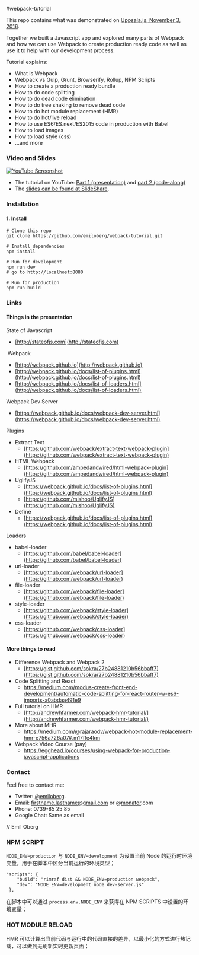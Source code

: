 #webpack-tutorial

This repo contains what was demonstrated on [Uppsala.js, November 3, 2016](http://www.meetup.com/Uppsalajs/events/234800307/).

Together we built a Javascript app and explored many parts of Webpack and how we can use Webpack to create production ready code as well as use it to help with our development process.

Tutorial explains:

* What is Webpack
* Webpack vs Gulp, Grunt, Browserify, Rollup, NPM Scripts
* How to create a production ready bundle
* How to do code splitting
* How to do dead code elimination
* How to do tree shaking to remove dead code
* How to do hot module replacement (HMR)
* How to do hot/live reload
* How to use ES6/ES.next/ES2015 code in production with Babel
* How to load images
* How to load style (css)
* ...and more

### Video and Slides

[![YouTube Screenshot](https://raw.githubusercontent.com/emiloberg/webpack-tutorial/master/docs/youtube-screenshot.png)](https://www.youtube.com/watch?v=eWmkBNBTbMM)

* The tutorial on YouTube: [Part 1 (presentation)](https://www.youtube.com/watch?v=C_ZtQClrVYw) and [part 2 (code-along)](https://www.youtube.com/watch?v=eWmkBNBTbMM)
* The [slides can be found at SlideShare](http://www.slideshare.net/emiloberg/webpack-tutorial-uppsala-js).

### Installation

#### 1. Install

```
# Clone this repo
git clone https://github.com/emiloberg/webpack-tutorial.git

# Install dependencies
npm install

# Run for development
npm run dev
# go to http://localhost:8080

# Run for production
npm run build
```

### Links

#### Things in the presentation

State of Javascript

* [http://stateofjs.com](http://stateofjs.com)

 Webpack

* [http://webpack.github.io](http://webpack.github.io)
* [http://webpack.github.io/docs/list-of-plugins.html](http://webpack.github.io/docs/list-of-plugins.html)
* [http://webpack.github.io/docs/list-of-loaders.html](http://webpack.github.io/docs/list-of-loaders.html)


Webpack Dev Server

* [https://webpack.github.io/docs/webpack-dev-server.html](https://webpack.github.io/docs/webpack-dev-server.html)


Plugins

* Extract Text
	* [https://github.com/webpack/extract-text-webpack-plugin](https://github.com/webpack/extract-text-webpack-plugin)
* HTML Webpack 
	* [https://github.com/ampedandwired/html-webpack-plugin](https://github.com/ampedandwired/html-webpack-plugin)
* UglifyJS
	* [https://webpack.github.io/docs/list-of-plugins.html](https://webpack.github.io/docs/list-of-plugins.html)
	* [https://github.com/mishoo/UglifyJS](https://github.com/mishoo/UglifyJS)
* Define
	* [https://webpack.github.io/docs/list-of-plugins.html](https://webpack.github.io/docs/list-of-plugins.html)

Loaders

* babel-loader
	* [https://github.com/babel/babel-loader](https://github.com/babel/babel-loader)
* url-loader
	* [https://github.com/webpack/url-loader](https://github.com/webpack/url-loader)
* file-loader
	* [https://github.com/webpack/file-loader](https://github.com/webpack/file-loader)
* style-loader
	* [https://github.com/webpack/style-loader](https://github.com/webpack/style-loader)
* css-loader
	* [https://github.com/webpack/css-loader](https://github.com/webpack/css-loader)

#### More things to read

* Difference Webpack and Webpack 2
	* [https://gist.github.com/sokra/27b24881210b56bbaff7](https://gist.github.com/sokra/27b24881210b56bbaff7)
* Code Splitting and React
	* [https://medium.com/modus-create-front-end-development/automatic-code-splitting-for-react-router-w-es6-imports-a0abdaa491e9 ](https://medium.com/modus-create-front-end-development/automatic-code-splitting-for-react-router-w-es6-imports-a0abdaa491e9 )
* Full tutorial on HMR 	
	* [http://andrewhfarmer.com/webpack-hmr-tutorial/](http://andrewhfarmer.com/webpack-hmr-tutorial/)
* More about MHR
	* [https://medium.com/@rajaraodv/webpack-hot-module-replacement-hmr-e756a726a07#.m17ffe4km ](https://medium.com/@rajaraodv/webpack-hot-module-replacement-hmr-e756a726a07#.m17ffe4km )
* Webpack Video Course (pay)
	* [https://egghead.io/courses/using-webpack-for-production-javascript-applications ](https://egghead.io/courses/using-webpack-for-production-javascript-applications )


### Contact

Feel free to contact me:

* Twitter: [@emiloberg](https://twitter.com/emiloberg).
* Email: firstname.lastname@gmail.com or @[monator](http://www.monator.com/).com
* Phone: 0739-85 25 85
* Google Chat: Same as email

// Emil Oberg


### NPM SCRIPT

`NODE_ENV=production` 与 `NODE_ENV=development` 为设置当前 Node 的运行时环境变量，用于在脚本中区分当前运行的环境类型；

```
"scripts": {
	"build": "rimraf dist && NODE_ENV=production webpack",
    "dev": "NODE_ENV=development node dev-server.js"
 },
```

在脚本中可以通过 `process.env.NODE_ENV` 来获得在 NPM SCRIPTS 中设置的环境变量；

### HOT MODULE RELOAD

HMR 可以计算出当前代码与运行中的代码直接的差异，以最小化的方式进行热记载，可以做到无刷新实时更新页面；


